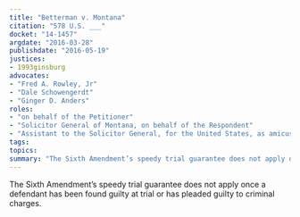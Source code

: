 ```yaml
---
title: "Betterman v. Montana"
citation: "578 U.S. ___"
docket: "14-1457"
argdate: "2016-03-28"
publishdate: "2016-05-19"
justices:
- 1993ginsburg
advocates:
- "Fred A. Rowley, Jr"
- "Dale Schowengerdt"
- "Ginger D. Anders"
roles:
- "on behalf of the Petitioner"
- "Solicitor General of Montana, on behalf of the Respondent"
- "Assistant to the Solicitor General, for the United States, as amicus curiae, supporting the Respondent"
tags:
topics:
summary: "The Sixth Amendment’s speedy trial guarantee does not apply once a defendant has been found guilty at trial or has pleaded guilty to criminal charges."
---
```

The Sixth Amendment’s speedy trial guarantee does not apply once a defendant has been found guilty at trial or has pleaded guilty to criminal charges.

